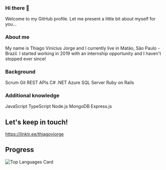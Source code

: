 ### Hi there 👋
Welcome to my GitHub profile. Let me present a little bit about myself for you...

### About me
My name is Thiago Vinicius Jorge and I currently live in Matão, São Paulo - Brazil.
I started working in 2019 with an internship opportunity and I haven't stopped ever since!

### Background
Scrum
Git
REST APIs
C#
.NET
Azure
SQL Server
Ruby on Rails

### Additional knowledge
JavaScript
TypeScript
Node.js
MongoDB
Express.js


## Let's keep in touch!
https://linktr.ee/thiagovjorge


## Progress
![Top Languages Card](https://github-readme-stats.vercel.app/api/top-langs/?username=devThiagoJorge&layout=compact)




